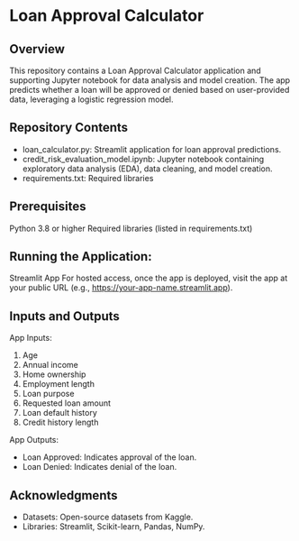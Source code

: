 # Loan Approval Calculator
## Overview
This repository contains a Loan Approval Calculator application and supporting Jupyter notebook for data analysis and model creation. The app predicts whether a loan will be approved or denied based on user-provided data, leveraging a logistic regression model.

## Repository Contents
- loan_calculator.py: Streamlit application for loan approval predictions.
- credit_risk_evaluation_model.ipynb: Jupyter notebook containing exploratory data analysis (EDA), data cleaning, and model creation.
- requirements.txt: Required libraries 

## Prerequisites
Python 3.8 or higher
Required libraries (listed in requirements.txt)

## Running the Application:
Streamlit App
For hosted access, once the app is deployed, visit the app at your public URL (e.g., https://your-app-name.streamlit.app).


## Inputs and Outputs
App Inputs:
1. Age
2. Annual income
3. Home ownership
4. Employment length
5. Loan purpose
6. Requested loan amount
7. Loan default history
8. Credit history length

App Outputs:
- Loan Approved: Indicates approval of the loan.
- Loan Denied: Indicates denial of the loan.

## Acknowledgments
- Datasets: Open-source datasets from Kaggle.
- Libraries: Streamlit, Scikit-learn, Pandas, NumPy.
